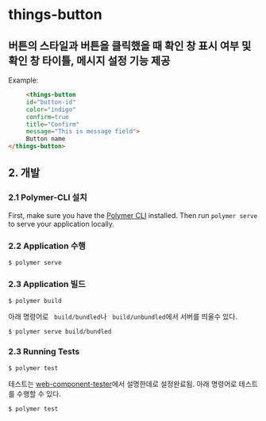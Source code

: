 # things-button

## 버튼의 스타일과 버튼을 클릭했을 때 확인 창 표시 여부 및 확인 창 타이틀, 메시지 설정 기능 제공


Example:

```html
     <things-button
     id="button-id"
     color="indigo"
     confirm=true
     title="Confirm"
     message="This is message field">
     Button name
</things-button>
```
##

## 2. 개발
### 2.1 Polymer-CLI 설치

First, make sure you have the [Polymer CLI](https://www.npmjs.com/package/polymer-cli) installed. Then run `polymer serve` to serve your application locally.

### 2.2 Application 수행

```
$ polymer serve
```

### 2.3 Application 빌드

```
$ polymer build
```

아래 명령어로 ` build/bundled`나 ` build/unbundled`에서 서버를 띄울수 있다.

```
$ polymer serve build/bundled
```

### 2.3 Running Tests

```
$ polymer test
```

테스트는 [web-component-tester](https://github.com/Polymer/web-component-tester)에서 설명한데로 설정완료됨.
아래 명령어로 테스트를 수행할 수 있다.
```
$ polymer test
```
